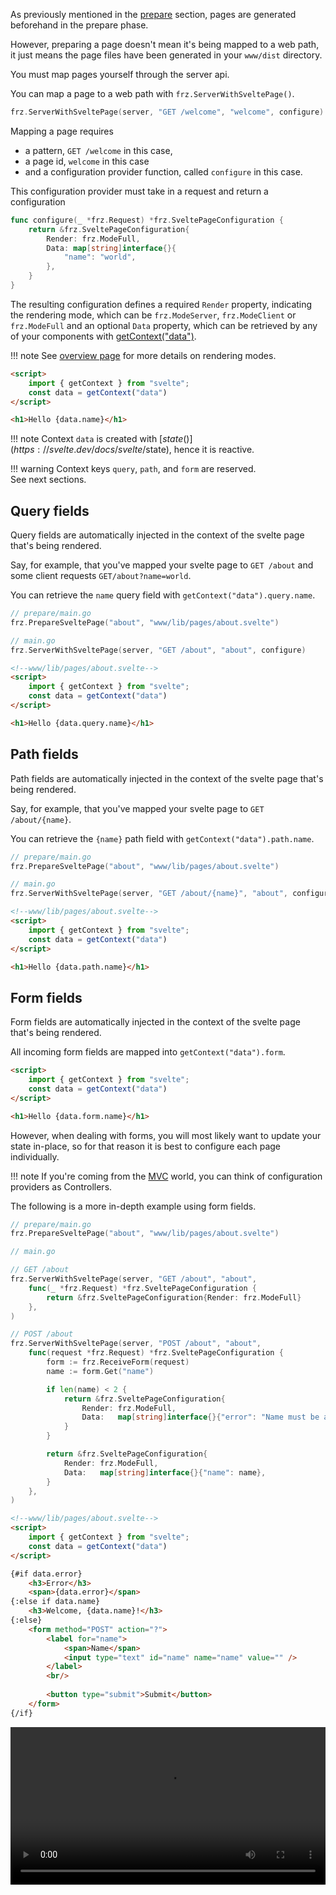 As previously mentioned in the [prepare](./prepare.md) section, pages are generated beforehand in the prepare phase.

However, preparing a page doesn't mean it's being mapped to a web path, 
it just means the page files have been generated in your `www/dist` directory.

You must map pages yourself through the server api.

You can map a page to a web path with `frz.ServerWithSveltePage()`.

```go
frz.ServerWithSveltePage(server, "GET /welcome", "welcome", configure)
```

Mapping a page requires 

- a pattern, `GET /welcome` in this case, 
- a page id, `welcome` in this case
- and a configuration provider function, called `configure` in this case.

This configuration provider must take in a request and return a configuration

```go
func configure(_ *frz.Request) *frz.SveltePageConfiguration {
	return &frz.SveltePageConfiguration{
		Render: frz.ModeFull,
		Data: map[string]interface{}{
			"name": "world",
		},
	}
}
```

The resulting configuration defines a required `Render` property, indicating the rendering mode, 
which can be `frz.ModeServer`, `frz.ModeClient` or `frz.ModeFull`
and an optional `Data` property, which can be retrieved by any of your components with [getContext("data")](https://svelte.dev/docs/svelte/svelte#getContext).


!!! note
	See [overview page](./overview.md) for more details on rendering modes.

```html
<script>
    import { getContext } from "svelte";
    const data = getContext("data")
</script>

<h1>Hello {data.name}</h1>
```

!!! note
	Context `data` is created with [$state()](https://svelte.dev/docs/svelte/$state), hence it is reactive.

!!! warning
	Context keys `query`, `path`, and `form` are reserved.<br/>
	See next sections.

## Query fields

Query fields are automatically injected in the context of the svelte page that's being rendered.

Say, for example, that you've mapped your svelte page to `GET /about` and some client requests `GET/about?name=world`.

You can retrieve the `name` query field with `getContext("data").query.name`.

```go
// prepare/main.go
frz.PrepareSveltePage("about", "www/lib/pages/about.svelte")
```

```go
// main.go
frz.ServerWithSveltePage(server, "GET /about", "about", configure)
```

```html
<!--www/lib/pages/about.svelte-->
<script>
    import { getContext } from "svelte";
    const data = getContext("data")
</script>

<h1>Hello {data.query.name}</h1>
```


## Path fields

Path fields are automatically injected in the context of the svelte page that's being rendered.

Say, for example, that you've mapped your svelte page to `GET /about/{name}`.

You can retrieve the `{name}` path field with `getContext("data").path.name`.

```go
// prepare/main.go
frz.PrepareSveltePage("about", "www/lib/pages/about.svelte")
```

```go
// main.go
frz.ServerWithSveltePage(server, "GET /about/{name}", "about", configure)
```

```html
<!--www/lib/pages/about.svelte-->
<script>
    import { getContext } from "svelte";
    const data = getContext("data")
</script>

<h1>Hello {data.path.name}</h1>
```

## Form fields

Form fields are automatically injected in the context of the svelte page that's being rendered.

All incoming form fields are mapped into `getContext("data").form`.

```html
<script>
    import { getContext } from "svelte";
    const data = getContext("data")
</script>

<h1>Hello {data.form.name}</h1>
```

However, when dealing with forms, you will most likely want to update your state in-place, 
so for that reason it is best to configure each page individually.

!!! note
	If you're coming from the [MVC](https://en.wikipedia.org/wiki/Model%E2%80%93view%E2%80%93controller) world, 
	you can think of configuration providers as Controllers.

The following is a more in-depth example using form fields.

```go
// prepare/main.go
frz.PrepareSveltePage("about", "www/lib/pages/about.svelte")
```

```go
// main.go

// GET /about
frz.ServerWithSveltePage(server, "GET /about", "about",
	func(_ *frz.Request) *frz.SveltePageConfiguration {
		return &frz.SveltePageConfiguration{Render: frz.ModeFull}
	},
)

// POST /about
frz.ServerWithSveltePage(server, "POST /about", "about",
	func(request *frz.Request) *frz.SveltePageConfiguration {
		form := frz.ReceiveForm(request)
		name := form.Get("name")

		if len(name) < 2 {
			return &frz.SveltePageConfiguration{
				Render: frz.ModeFull,
				Data:   map[string]interface{}{"error": "Name must be at least 2 characters long."},
			}
		}

		return &frz.SveltePageConfiguration{
			Render: frz.ModeFull,
			Data:   map[string]interface{}{"name": name},
		}
	},
)
```

```html
<!--www/lib/pages/about.svelte-->
<script>
    import { getContext } from "svelte";
    const data = getContext("data")
</script>

{#if data.error}
	<h3>Error</h3>
	<span>{data.error}</span>
{:else if data.name}
	<h3>Welcome, {data.name}!</h3>
{:else}
	<form method="POST" action="?">
		<label for="name">
			<span>Name</span>
			<input type="text" id="name" name="name" value="" />
		</label>
		<br/>
		
		<button type="submit">Submit</button>
	</form>
{/if}
```

<video controls width="100%">
  <source src="https://github.com/razshare/frizzante-docs/raw/refs/heads/main/docs/Video_2025-01-25_20-59-54.mp4" type="video/mp4" />
</video>